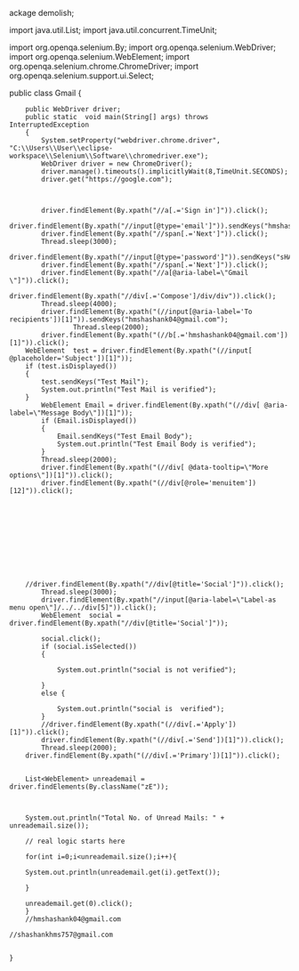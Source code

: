 ackage demolish;

import java.util.List;
import java.util.concurrent.TimeUnit;

import org.openqa.selenium.By;
import org.openqa.selenium.WebDriver;
import org.openqa.selenium.WebElement;
import org.openqa.selenium.chrome.ChromeDriver;
import org.openqa.selenium.support.ui.Select;

public class Gmail {

	
		public WebDriver driver;
		public static  void main(String[] args) throws InterruptedException
		{
			System.setProperty("webdriver.chrome.driver", "C:\\Users\\User\\eclipse-workspace\\Selenium\\Software\\chromedriver.exe");
			WebDriver driver = new ChromeDriver();
			driver.manage().timeouts().implicitlyWait(8,TimeUnit.SECONDS);
			driver.get("https://google.com");
			
		
			
			driver.findElement(By.xpath("//a[.='Sign in']")).click();
			driver.findElement(By.xpath("//input[@type='email']")).sendKeys("hmshashank04@gmail.com");
			driver.findElement(By.xpath("//span[.='Next']")).click();
			Thread.sleep(3000);
			driver.findElement(By.xpath("//input[@type='password']")).sendKeys("sHASHANK@7098");
			driver.findElement(By.xpath("//span[.='Next']")).click();
			driver.findElement(By.xpath("//a[@aria-label=\"Gmail \"]")).click();
			driver.findElement(By.xpath("//div[.='Compose']/div/div")).click();
			Thread.sleep(4000);
			driver.findElement(By.xpath("(//input[@aria-label='To recipients'])[1]")).sendKeys("hmshashank04@gmail.com");
					Thread.sleep(2000);
			driver.findElement(By.xpath("(//b[.='hmshashank04@gmail.com'])[1]")).click();
		WebElement	test = driver.findElement(By.xpath("(//input[ @placeholder='Subject'])[1]"));
		if (test.isDisplayed()) 
		{
			test.sendKeys("Test Mail");
		    System.out.println("Test Mail is verified");
		}
			WebElement Email = driver.findElement(By.xpath("(//div[ @aria-label=\"Message Body\"])[1]"));
			if (Email.isDisplayed())
			{
				Email.sendKeys("Test Email Body");
				System.out.println("Test Email Body is verified");
			}
			Thread.sleep(2000);
			driver.findElement(By.xpath("(//div[ @data-tooltip=\"More options\"])[1]")).click();
			driver.findElement(By.xpath("(//div[@role='menuitem'])[12]")).click();
			
	
			
		
		
		
			
			
		
			
			
		//driver.findElement(By.xpath("//div[@title='Social']")).click();
			Thread.sleep(3000);
			driver.findElement(By.xpath("//input[@aria-label=\"Label-as menu open\"]/../../div[5]")).click();
			WebElement  social = driver.findElement(By.xpath("//div[@title='Social']"));
			
			social.click();
			if (social.isSelected()) 
			{
				
				System.out.println("social is not verified");
			
			}
			else {
				
				System.out.println("social is  verified");
			}
			//driver.findElement(By.xpath("(//div[.='Apply'])[1]")).click();
			driver.findElement(By.xpath("(//div[.='Send'])[1]")).click();
			Thread.sleep(2000);
		driver.findElement(By.xpath("(//div[.='Primary'])[1]")).click();
			
			
		List<WebElement> unreademail = driver.findElements(By.className("zE"));



		System.out.println("Total No. of Unread Mails: " + unreademail.size());

		// real logic starts here

		for(int i=0;i<unreademail.size();i++){

		System.out.println(unreademail.get(i).getText());

		}

		unreademail.get(0).click();
		}
		//hmshashank04@gmail.com
	
	//shashankhms757@gmail.com
		

	}


